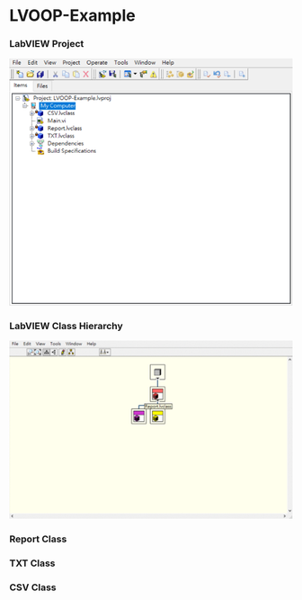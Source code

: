 # LVOOP-Example
### LabVIEW Project
![LabVIEW Project](https://github.com/Offliners/LabVIEW_projects/blob/master/Medium/LVOOP-Example/LVOOP-Example.lvproj%20-%20Project%20Explorer.png)

### LabVIEW Class Hierarchy
![LabVIEW Class Hierarchy](https://github.com/Offliners/LabVIEW_projects/blob/master/Medium/LVOOP-Example/LabVIEW%20Class%20Hierarchy.gif)

### Report Class


### TXT Class


### CSV Class
